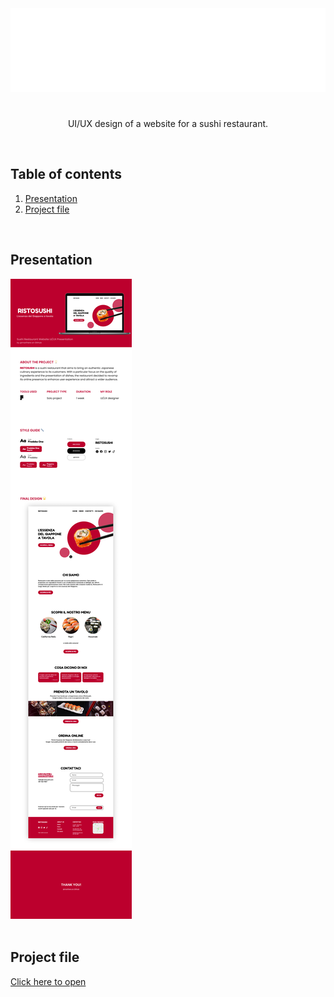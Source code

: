 <img src="images/banner.png">

#

<p align="center">UI/UX design of a website for a sushi restaurant.</p>
<br>

## Table of contents
1. [Presentation](https://github.com/marihere/my_UI_UX_design_projects/blob/master/ristosushi#Presentation)
2. [Project file](https://github.com/marihere/my_UI_UX_design_projects/tree/master/ristosushi#project-file)

<br>

## Presentation

<img src="images/presentation.png">

<br>
<br>

## Project file

[Click here to open](https://embed.figma.com/design/NWYZfZhCYb4XqUGttikeNK/ristosushi?embed-host=share)

<br>
